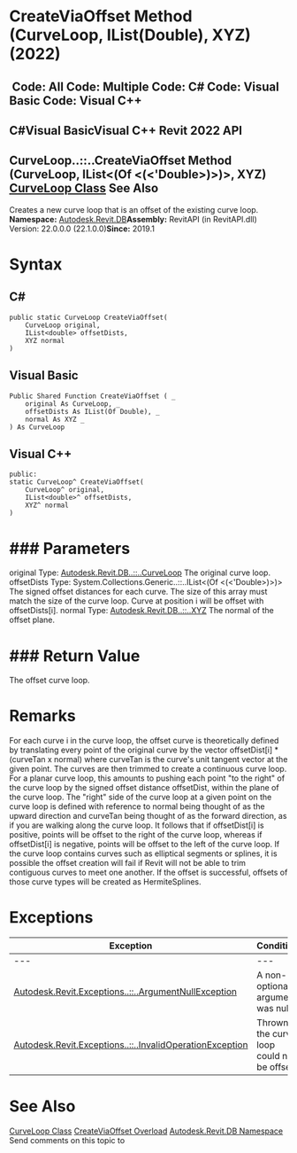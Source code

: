 # CreateViaOffset Method (CurveLoop, IList(Double), XYZ) (2022)

﻿
 Code: All Code: Multiple Code: C# Code: Visual Basic Code: Visual C++   
---  
C#Visual BasicVisual C++
Revit 2022 API  
---  
CurveLoop..::..CreateViaOffset Method (CurveLoop, IList<(Of <(<'Double>)>)>, XYZ)  
[CurveLoop Class](84824924-cb89-9e20-de6e-3461f429dfd6.md "CurveLoop Class") See Also  
---  
Creates a new curve loop that is an offset of the existing curve loop. 
**Namespace:** [Autodesk.Revit.DB](87546ba7-461b-c646-cbb1-2cb8f5bff8b2.md "Autodesk.Revit.DB Namespace")**Assembly:** RevitAPI (in RevitAPI.dll) Version: 22.0.0.0 (22.1.0.0)**Since:** 2019.1 
# Syntax
C#  
---  
```text
public static CurveLoop CreateViaOffset(
	CurveLoop original,
	IList<double> offsetDists,
	XYZ normal
)
```
  
Visual Basic  
---  
```text
Public Shared Function CreateViaOffset ( _
	original As CurveLoop, _
	offsetDists As IList(Of Double), _
	normal As XYZ _
) As CurveLoop
```
  
Visual C++  
---  
```text
public:
static CurveLoop^ CreateViaOffset(
	CurveLoop^ original, 
	IList<double>^ offsetDists, 
	XYZ^ normal
)
```
  
# ### Parameters
original
    Type: [Autodesk.Revit.DB..::..CurveLoop](84824924-cb89-9e20-de6e-3461f429dfd6.md "CurveLoop Class") The original curve loop. 
offsetDists
    Type: System.Collections.Generic..::..IList<(Of <(<'Double>)>)> The signed offset distances for each curve. The size of this array must match the size of the curve loop. Curve at position i will be offset with offsetDists[i]. 
normal
    Type: [Autodesk.Revit.DB..::..XYZ](c2fd995c-95c0-58fb-f5de-f3246cbc5600.md "XYZ Class") The normal of the offset plane. 
# ### Return Value
The offset curve loop. 
# Remarks
For each curve i in the curve loop, the offset curve is theoretically defined by translating every point of the original curve by the vector offsetDist[i] * (curveTan x normal) where curveTan is the curve's unit tangent vector at the given point. The curves are then trimmed to create a continuous curve loop. For a planar curve loop, this amounts to pushing each point "to the right" of the curve loop by the signed offset distance offsetDist, within the plane of the curve loop. The "right" side of the curve loop at a given point on the curve loop is defined with reference to normal being thought of as the upward direction and curveTan being thought of as the forward direction, as if you are walking along the curve loop. It follows that if offsetDist[i] is positive, points will be offset to the right of the curve loop, whereas if offsetDist[i] is negative, points will be offset to the left of the curve loop. 
If the curve loop contains curves such as elliptical segments or splines, it is possible the offset creation will fail if Revit will not be able to trim contiguous curves to meet one another. If the offset is successful, offsets of those curve types will be created as HermiteSplines. 
# Exceptions
| Exception | Condition |
| --- | --- |
| --- | --- |
| [Autodesk.Revit.Exceptions..::..ArgumentNullException](631e1424-60f4-929b-4e52-dda9dcd26316.md "ArgumentNullException Class") | A non-optional argument was null |
| [Autodesk.Revit.Exceptions..::..InvalidOperationException](9e715f03-3884-e539-4dd6-8d7545733adc.md "InvalidOperationException Class") | Thrown if the curve loop could not be offset. |

# See Also
[CurveLoop Class](84824924-cb89-9e20-de6e-3461f429dfd6.md "CurveLoop Class")
[CreateViaOffset Overload](6ed44704-a287-449d-0b42-4912b22c9db7.md "CreateViaOffset Method")
[Autodesk.Revit.DB Namespace](87546ba7-461b-c646-cbb1-2cb8f5bff8b2.md "Autodesk.Revit.DB Namespace")
Send comments on this topic to 